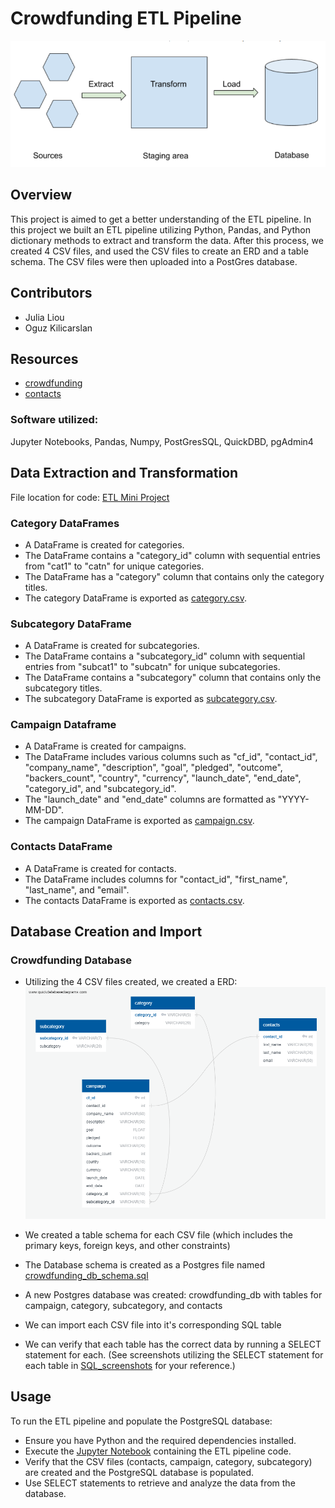 # Crowdfunding ETL Pipeline

![ETLdiagram](Resources/etl_pic.png)

## Overview
This project is aimed to get a better understanding of the ETL pipeline. In this project we built an ETL pipeline utilizing Python, Pandas, and Python dictionary methods to extract and transform the data. After this process, we created 4 CSV files, and used the CSV files to create an ERD and a table schema. The CSV files were then uploaded into a PostGres database. 

## Contributors
- Julia Liou
- Oguz Kilicarslan

## Resources

- [crowdfunding](Resources/crowdfunding.xlsx)
- [contacts](Resources/contacts.xlsx)

### Software utilized:
Jupyter Notebooks, Pandas, Numpy, PostGresSQL, QuickDBD, pgAdmin4

## Data Extraction and Transformation 

File location for code: [ETL Mini Project](ETL_Mini_Project_JLiou_OKilicarslan.ipynb)

### Category DataFrames
- A DataFrame is created for categories.
- The DataFrame contains a "category_id" column with sequential entries from "cat1" to "catn" for unique categories.
- The DataFrame has a "category" column that contains only the category titles.
- The category DataFrame is exported as [category.csv](Resources/category.csv).

### Subcategory DataFrame
- A DataFrame is created for subcategories.
- The DataFrame contains a "subcategory_id" column with sequential entries from "subcat1" to "subcatn" for unique subcategories.
- The DataFrame contains a "subcategory" column that contains only the subcategory titles.
- The subcategory DataFrame is exported as [subcategory.csv](Resources/subcategory.csv).

### Campaign Dataframe 
- A DataFrame is created for campaigns.
- The DataFrame includes various columns such as "cf_id", "contact_id", "company_name", "description", "goal", "pledged", "outcome", "backers_count", "country", "currency", "launch_date", "end_date", "category_id", and "subcategory_id".
- The "launch_date" and "end_date" columns are formatted as "YYYY-MM-DD".
- The campaign DataFrame is exported as [campaign.csv](Resources/campaign.csv).

### Contacts DataFrame
- A DataFrame is created for contacts.
- The DataFrame includes columns for "contact_id", "first_name", "last_name", and "email".
- The contacts DataFrame is exported as [contacts.csv](Resources/contacts.csv).

## Database Creation and Import
### Crowdfunding Database
- Utilizing the 4 CSV files created, we created a ERD:
![ERD](<Resources/ERD - crowdfunding_db.png>)

- We created a table schema for each CSV file (which includes the primary keys, foreign keys, and other constraints)
- The Database schema is created as a Postgres file named [crowdfunding_db_schema.sql ](crowdfunding_db_schema.sql)
- A new Postgres database was created: crowdfunding_db with tables for campaign, category, subcategory, and contacts 
- We can import each CSV file into it's corresponding SQL table
- We can verify that each table has the correct data by running a SELECT statement for each. (See screenshots utilizing the SELECT statement for each table in [ SQL_screenshots](SQL_screenshots) for your reference.) 

## Usage
To run the ETL pipeline and populate the PostgreSQL database:

- Ensure you have Python and the required dependencies installed.
- Execute the [Jupyter Notebook](ETL_Mini_Project_JLiou_OKilicarslan.ipynb) containing the ETL pipeline code.
- Verify that the CSV files (contacts, campaign, category, subcategory) are created and the PostgreSQL database is populated.
- Use SELECT statements to retrieve and analyze the data from the database.